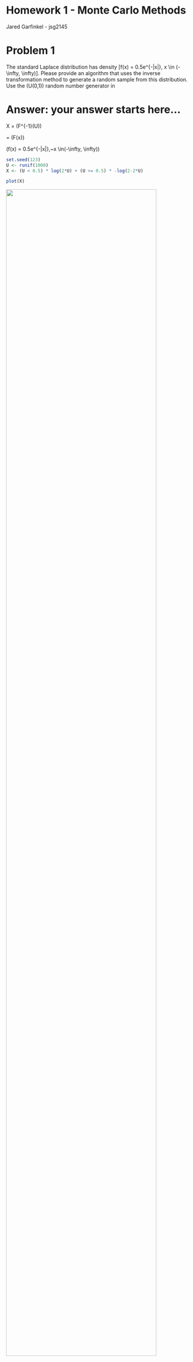 Homework 1 - Monte Carlo Methods
================
Jared Garfinkel - jsg2145

# Problem 1

The standard Laplace distribution has density
\[f(x) = 0.5e^{-|x|}, x \in
(-\infty, \infty)\]. Please provide an algorithm that uses the inverse
transformation method to generate a random sample from this
distribution. Use the \(U(0,1)\) random number generator in 

# Answer: your answer starts here…

X = \(F^{-1}(U)\)

\= \(F(x)\)

\(f(x) = 0.5e^{-|x|},~x \in(-\infty, \infty)\)

``` r
set.seed(123)
U <- runif(1000)
X <- (U < 0.5) * log(2*U) + (U >= 0.5) * -log(2-2*U)

plot(X)
```

<img src="homework-1---Monte-Carlo-Methods_files/figure-gfm/unnamed-chunk-1-1.png" width="90%" />

``` r
hist(X, prob = T)
```

<img src="homework-1---Monte-Carlo-Methods_files/figure-gfm/unnamed-chunk-1-2.png" width="90%" />

\#Problem 2

Use the inverse transformation method to derive an algorithm for
generating a Pareto random number with \(U\sim U(0,1)\), where the
Pareto random number has a probability density function
\[f(x; \alpha, \gamma)=\frac{\gamma\alpha^{\gamma}}{x^{\gamma+1}} I\{x\ge \alpha\}\]
with two parameters \(\alpha >0\) and \(\gamma>0\). Use visualization
tools to validate your algorithm (i.e., illustrate whether the random
numbers generated from your function truely follows the target
distribution.)

\[F(x) = 1 - \left(\frac{\alpha}{x}\right)^{\gamma},~x \ge \alpha,~\alpha > 0,~\gamma > 0\]

\[x = \frac{\alpha}{(1-u)^{1/\gamma}}\]

# Answer: your answer starts here…

``` r
set.seed(1001)
U <- runif(1000)
xdens = function(gamma = 5, alpha = 2, x = U) {
  alpha/((1-U)^(1/gamma))
}

x <- xdens(5, 2, U)

hist(x, prob = T)
```

<img src="homework-1---Monte-Carlo-Methods_files/figure-gfm/unnamed-chunk-2-1.png" width="90%" />

\#Problem 3

Construct an algorithm for using the acceptance/rejection method to
generate 100 pseudorandom variable from the pdf
\[f(x) = \frac{2}{\pi \beta^2} \sqrt{\beta^2-x^2}, \,\, -\beta \le x \le \beta.\]
The simplest choice for \(g(x)\) is the \(U(-\beta, \beta)\)
distribution but other choices are possible as well. Use visualization
tools to validate your algorithm (i.e., illustrate whether the random
numbers generated from your function truely follows the target
distribution.)

# Answer: your answer starts here…

``` r
set.seed(1001)

accrej <- function(fdens, gdens, beta, M = (4/pi), x){
  x = runif(100, min = -beta, max = beta)
  return(x[runif(length(x)) <= fdens(x, beta) / (M * gdens(x, beta))])
}

xdens = function(x, beta){
  return((2/(pi*beta^2))*sqrt(beta^2 - x^2) * (abs(x) <= beta))
}

unifdens = function(x, beta){
  return((1/(2*beta))*(abs(x) <= beta))
}


y = accrej(xdens, unifdens, 3, 4/pi)

hist(y, prob = T)
```

<img src="homework-1---Monte-Carlo-Methods_files/figure-gfm/unnamed-chunk-3-1.png" width="90%" />

\#Problem 4

Develop two Monte Carlo methods for the estimation of
\(\theta=\int_0^1 e^{x^2} dx\) and implement in 

# Answer: your answer starts here…

``` r
n = 10000
u = runif(n)
y = sum(exp(u^2))/n
x = median(exp(u^2))

xy = tibble(
  median = x,
  mean = y
)
```

\#Problem 5 Show that in estimating \(\theta=E\sqrt{1-U^2}\) it is
better to use \(U^2\) rather than \(U\) as the control variate, where
\(U\sim U(0,1)\). To do this, use simulation to approximate the
necessary covariances. In addition, implement your algorithms in 

## Using U^2 the variance is lower than using U as the control variate

The variance is lower for u^2 (-4.43) than for u (-4.09) as the control
variate as shown below.

``` r
gfun<-function(x){ 
  sqrt(1 - x^2)
}
mfun<-function(x) {
  x^2
}
mfun2<-function(x) {
  x
}
set.seed(123)
uran<-runif(10000)
ga<-gfun(uran)
ma<-mfun(uran)
ma2<-mfun2(uran)
```

``` r
theta1<-mean(ga)
theta2<-mean(ma2)
hha<- pi/4 + (ga-ma)
hha2<- pi/4 + (ga-ma2)
theta1a<-mean(hha)
theta2a<-mean(hha2)

c(var(ga), var(hha))
```

    ## [1] 0.04848323 0.26344282

``` r
c(var(ga), var(hha2))
```

    ## [1] 0.04848323 0.24693579

``` r
(var(ga)-var(hha))/var(ga)
```

    ## [1] -4.43369

``` r
(var(ga)-var(hha2))/var(ga)
```

    ## [1] -4.093221

\#Problem 6 Obtain a Monte Carlo estimate of
\[\int_1^\infty \frac{x^2}{\sqrt{2\pi}} e^{-\frac{x^2}{2}} dx\] by
importance sampling and evaluate its variance. Write a 

## Use a Cauchy distribution to implement importance sampling.

``` r
ncandidates <- 1000;  
M <- sqrt(2*pi)
u <- runif(ncandidates)
m <- exp((-x^2)/2)
y <- function(x){
  x^2*m/M
}
accepted <- NULL      # Initialize the vector of accepted values
for(i in 1:ncandidates){
  if(u[i] <= y(x[i])/dcauchy(x[i]))
    accepted <- c(accepted, x[i])    # Accept x[i]
    accepted <- x[u <= dnorm(x)/(M * dcauchy(x))]
}
```

``` r
Y <- function(x){
  y/dcauchy(x)
}


integrate(Y, 1, 10000)


var(accepted)
plot(accepted)
hist(accepted)
```
